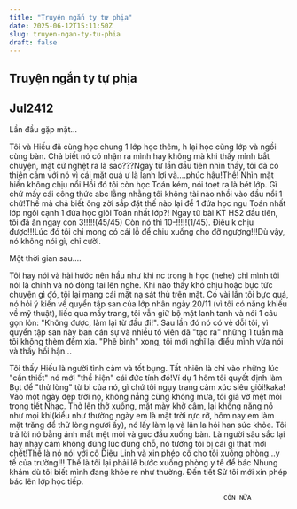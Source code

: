 ```yaml
---
title: "Truyện ngắn ty tự phịa"
date: 2025-06-12T15:11:50Z
slug: truyen-ngan-ty-tu-phia
draft: false
---
```


## Truyện ngắn ty tự phịa

## Jul2412

Lần đầu gặp mặt...
 
Tôi và Hiếu đã cùng học chung 1 lớp học thêm, h lại học cùng lớp và ngồi cùng bàn. Chả biết nó có nhận ra mình hay không mà khi thấy mình bắt chuyện, mặt cứ nghệt ra là sao???Ngay từ lần đầu tiên nhìn thấy, tôi đã có thiện cảm với nó vì cái mặt quá ư là lanh lợi và....phúc hậu!Thề! Nhìn mặt hiền không chịu nổi!Hồi đó tôi còn học Toán kém, nói toẹt ra là bét lớp. Gì chứ mấy cái công thức abc lằng nhằng tôi không tài nào nhồi vào đầu nổi 1 chữ!Thế mà chả biết ông zời sắp đặt thế nào lại để 1 đứa học ngu Toán nhất lớp ngồi cạnh 1 đứa học giỏi Toán nhất lớp?! Ngay từ bài KT HS2 đầu tiên, tôi đã ăn ngay con 3!!!!!(45/45) Còn nó thì 10-!!!!!(1/45). Điêu k chịu được!!!Lúc đó tôi chỉ mong có cái lỗ để chiu xuống cho đỡ ngượng!!!Dù vậy, nó không nói gì, chỉ cười.
 
Một thời gian sau....
 
Tôi hay nói và hài hước nên hầu như khi nc trong h học (hehe) chỉ mình tôi nói là chính và nó dỏng tai lên nghe. Khi nào thấy khó chịu hoặc bực tức chuyện gì đó, tôi lại mang cái mặt nạ sát thủ trên mặt. Có vài lần tôi bực quá, nó hỏi ý kiến về quyển tập san của lớp nhân ngày 20/11 (vì tôi có năng khiếu về mỹ thuật), liếc qua mấy trang, tôi vẫn giữ bộ mặt lanh tanh và nói 1 câu gọn lỏn: "Không được, làm lại từ đầu đi!". Sau lần đó nó có vẻ dỗi tôi, vì quyển tập san này ban cán sự và nhiều tổ viên đã "tạo ra" những 1 tuần mà tôi không thèm đếm xỉa. "Phê bình" xong, tôi mới nghĩ lại điều mình vừa nói và thấy hối hận...
 
Tôi thấy Hiếu là người tình cảm và tốt bụng. Tất nhiên là chỉ vào những lúc "cần thiết" nó mới "thể hiện" cái đức tính đó!Ví dụ 1 hôm tôi quyết định làm Bụt để "thử lòng" từ bi của nó, gì chứ tôi ngụy trang cảm xúc siêu giỏi!kaka!
Vào một ngày đẹp trời nọ, không nắng cũng không mưa, tôi giả vờ mệt mỏi trong tiết Nhạc. Thở lên thở xuống, mặt mày khờ câm, lại không năng nổ như mọi khi(kiểu như thường ngày em là mặt trời rực rỡ, hôm nay em làm mặt trăng để thử lòng người ấy), nó lấy làm lạ và lân la hỏi han sức khỏe. Tôi trả lời nó bằng ánh mắt mệt mỏi và gục đầu xuống bàn. Là người sâu sắc lại hay nhạy cảm không đúng lúc đúng chỗ, nó tưởng tôi bị cái gì thật mới chết!Thế là nó nói với cô Diệu Linh và xin phép cô cho tôi xuống phòng...y tế của trường!!! Thế là tôi lại phải lê bước xuống phòng y tế để bác Nhung khám dù tôi biết mình đang khỏe re như thường. Đến tiết Sử tôi mới xin phép bác lên lớp học tiếp.  
 
                                                          CÒN NỮA